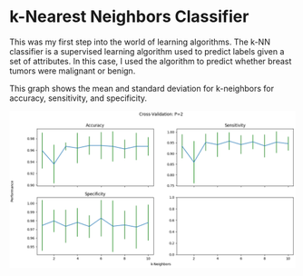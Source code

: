 # k-Nearest Neighbors Classifier

This was my first step into the world of learning algorithms. The k-NN classifier is a supervised learning algorithm used to predict labels given a set of attributes. In this case, I used the algorithm to predict whether breast tumors were malignant or benign.

This graph shows the mean and standard deviation for k-neighbors for accuracy, sensitivity, and specificity.

![](./images/kNN.png)
